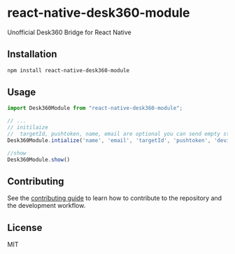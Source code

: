 # react-native-desk360-module

Unofficial Desk360 Bridge for React Native

## Installation

```sh
npm install react-native-desk360-module
```

## Usage

```js
import Desk360Module from "react-native-desk360-module";

// ...
// initilaize
//  targetId, pushtoken, name, email are optional you can send empty strings
Desk360Module.intialize('name', 'email', 'targetId', 'pushtoken', 'deviceId')

//show
Desk360Module.show()
```

## Contributing

See the [contributing guide](CONTRIBUTING.md) to learn how to contribute to the repository and the development workflow.

## License

MIT
